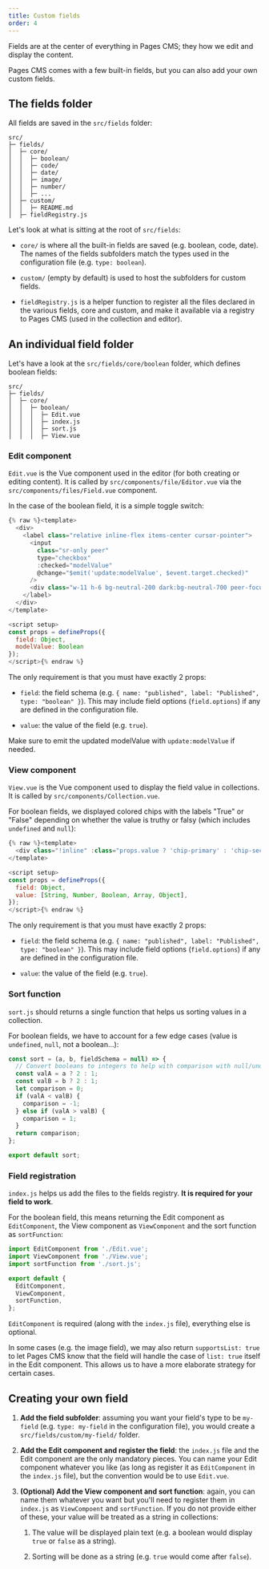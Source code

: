 ```yaml
---
title: Custom fields
order: 4
---
```

Fields are at the center of everything in Pages CMS; they how we edit and display the content.

Pages CMS comes with a few built-in fields, but you can also add your own custom fields.

## The fields folder

All fields are saved in the `src/fields` folder:

```Plaintext
src/
├─ fields/
│  ├─ core/
│  │  ├─ boolean/
│  │  ├─ code/
│  │  ├─ date/
│  │  ├─ image/
│  │  ├─ number/
│  │  ├─ ...
│  ├─ custom/
│  │  ├─ README.md
│  ├─ fieldRegistry.js
```

Let's look at what is sitting at the root of `src/fields`:

*   `core/` is where all the built-in fields are saved (e.g. boolean, code, date). The names of the fields subfolders match the types used in the configuration file (e.g. `type: boolean`).
    
*   `custom/` (empty by default) is used to host the subfolders for custom fields.
    
*   `fieldRegistry.js` is a helper function to register all the files declared in the various fields, core and custom, and make it available via a registry to Pages CMS (used in the collection and editor).
    

## An individual field folder

Let's have a look at the `src/fields/core/boolean` folder, which defines boolean fields:

```Plaintext
src/
├─ fields/
│  ├─ core/
│  │  ├─ boolean/
│  │  │  ├─ Edit.vue
│  │  │  ├─ index.js
│  │  │  ├─ sort.js
│  │  │  ├─ View.vue
```

### Edit component

`Edit.vue` is the Vue component used in the editor (for both creating or editing content). It is called by `src/components/file/Editor.vue` via the `src/components/files/Field.vue` component.

In the case of the boolean field, it is a simple toggle switch:

```javascript
{% raw %}<template>
  <div>
    <label class="relative inline-flex items-center cursor-pointer">
      <input
        class="sr-only peer"
        type="checkbox"
        :checked="modelValue"
        @change="$emit('update:modelValue', $event.target.checked)"
      />
      <div class="w-11 h-6 bg-neutral-200 dark:bg-neutral-700 peer-focus:outline-none rounded-full peer peer-checked:after:translate-x-full peer-checked:after:border-white dark:peer-checked:after:border-neutral-950 after:content-[''] after:absolute after:top-[2px] after:left-[2px] after:bg-white dark:after:bg-neutral-950 after:border-neutral-100 dark:after:border-neutral-800 after:border after:rounded-full after:h-5 after:w-5 after:transition-all peer-checked:bg-neutral-950 dark:peer-checked:bg-white transition-all"></div>
    </label>
  </div>
</template>

<script setup>
const props = defineProps({
  field: Object,
  modelValue: Boolean
});
</script>{% endraw %}
```

The only requirement is that you must have exactly 2 props:

*   `field`: the field schema (e.g. `{ name: "published", label: "Published", type: "boolean" }`). This may include field options (`field.options`) if any are defined in the configuration file.
    
*   `value`: the value of the field (e.g. `true`).
    

Make sure to emit the updated modelValue with `update:modelValue` if needed.

### View component

`View.vue` is the Vue component used to display the field value in collections. It is called by `src/components/Collection.vue`.

For boolean fields, we displayed colored chips with the labels "True" or "False" depending on whether the value is truthy or falsy (which includes `undefined` and `null`):

```javascript
{% raw %}<template>
  <div class="!inline" :class="props.value ? 'chip-primary' : 'chip-secondary'">{{ props.value ? 'True' : 'False' }}</div>
</template>

<script setup>
const props = defineProps({
  field: Object,
  value: [String, Number, Boolean, Array, Object],
});
</script>{% endraw %}
```

The only requirement is that you must have exactly 2 props:

*   `field`: the field schema (e.g. `{ name: "published", label: "Published", type: "boolean" }`). This may include field options (`field.options`) if any are defined in the configuration file.
    
*   `value`: the value of the field (e.g. `true`).
    

### Sort function

`sort.js` should returns a single function that helps us sorting values in a collection.

For boolean fields, we have to account for a few edge cases (value is `undefined`, `null`, not a boolean...):

```javascript
const sort = (a, b, fieldSchema = null) => {
  // Convert booleans to integers to help with comparison with null/undefined
  const valA = a ? 2 : 1;
  const valB = b ? 2 : 1;
  let comparison = 0;
  if (valA < valB) {
    comparison = -1;
  } else if (valA > valB) {
    comparison = 1;
  }
  return comparison;
};

export default sort;
```

### Field registration

`index.js` helps us add the files to the fields registry. **It is required for your field to work**.

For the boolean field, this means returning the Edit component as `EditComponent`, the View component as `ViewComponent` and the sort function as `sortFunction`:

```javascript
import EditComponent from './Edit.vue';
import ViewComponent from './View.vue';
import sortFunction from './sort.js';

export default {
  EditComponent,
  ViewComponent,
  sortFunction,
};
```

`EditComponent` is required (along with the `index.js` file), everything else is optional.

In some cases (e.g. the image field), we may also return `supportsList: true` to let Pages CMS know that the field will handle the case of `list: true` itself in the Edit component. This allows us to have a more elaborate strategy for certain cases.

## Creating your own field

1.  **Add the field subfolder**: assuming you want your field's type to be `my-field` (e.g. `type: my-field` in the configuration file), you would create a `src/fields/custom/my-field/` folder.
    
2.  **Add the Edit component and register the field**: the `index.js` file and the Edit component are the only mandatory pieces. You can name your Edit component whatever you like (as long as register it as `EditComponent` in the `index.js` file), but the convention would be to use `Edit.vue`.
    
3.  **(Optional) Add the View component and sort function**: again, you can name them whatever you want but you'll need to register them in `index.js` as `ViewCompoent` and `sortFunction`. If you do not provide either of these, your value will be treated as a string in collections:
    
    1.  The value will be displayed plain text (e.g. a boolean would display `true` or `false` as a string).
        
    2.  Sorting will be done as a string (e.g. `true` would come after `false`).